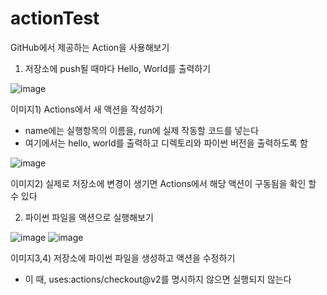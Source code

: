 # actionTest

GitHub에서 제공하는 Action을 사용해보기

1. 저장소에 push될 때마다 Hello, World를 출력하기

![image](https://user-images.githubusercontent.com/67398691/119435026-5e2f6900-bd54-11eb-86ed-b98bf997930f.png)

이미지1) Actions에서 새 액션을 작성하기

- name에는 실행항목의 이름을, run에 실제 작동할 코드를 넣는다
- 여기에서는 hello, world를 출력하고 디렉토리와 파이썬 버전을 출력하도록 함

![image](https://user-images.githubusercontent.com/67398691/119435132-86b76300-bd54-11eb-97ba-1acb35be2aac.png)

이미지2) 실제로 저장소에 변경이 생기면 Actions에서 해당 액션이 구동됨을 확인 할 수 있다

2. 파이썬 파일을 액션으로 실행해보기

![image](https://user-images.githubusercontent.com/67398691/119437704-a7ce8280-bd59-11eb-9901-c928d3a01a49.png)
![image](https://user-images.githubusercontent.com/67398691/119437713-a9984600-bd59-11eb-85aa-1851bded3f8f.png)

이미지3,4) 저장소에 파이썬 파일을 생성하고 액션을 수정하기

- 이 때, uses:actions/checkout@v2를 명시하지 않으면 실행되지 않는다
